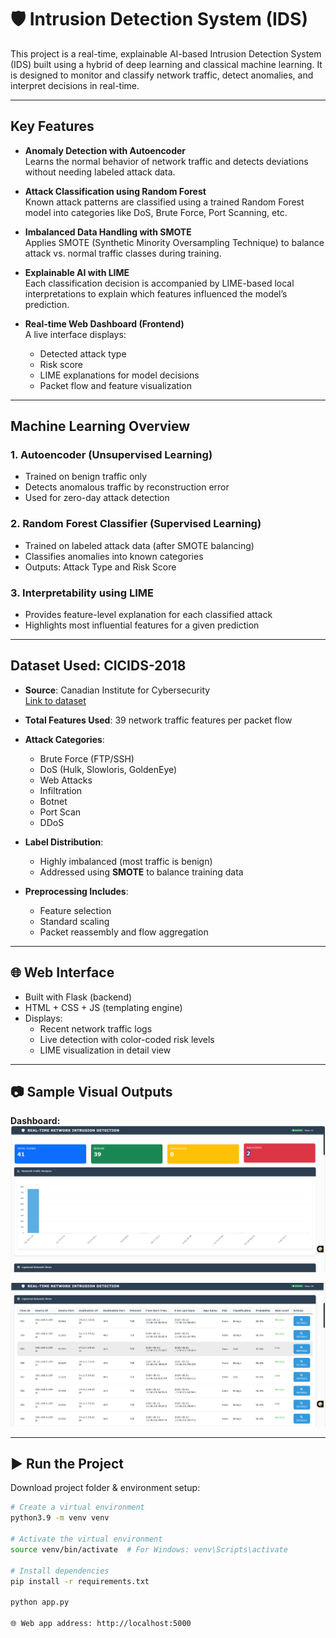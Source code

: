 # 🛡️ Intrusion Detection System (IDS)

This project is a real-time, explainable AI-based Intrusion Detection System (IDS) built using a hybrid of deep learning and classical machine learning. It is designed to monitor and classify network traffic, detect anomalies, and interpret decisions in real-time.

---

##  Key Features

- **Anomaly Detection with Autoencoder**  
  Learns the normal behavior of network traffic and detects deviations without needing labeled attack data.

- **Attack Classification using Random Forest**  
  Known attack patterns are classified using a trained Random Forest model into categories like DoS, Brute Force, Port Scanning, etc.

- **Imbalanced Data Handling with SMOTE**  
  Applies SMOTE (Synthetic Minority Oversampling Technique) to balance attack vs. normal traffic classes during training.

- **Explainable AI with LIME**  
  Each classification decision is accompanied by LIME-based local interpretations to explain which features influenced the model’s prediction.

- **Real-time Web Dashboard (Frontend)**  
  A live interface displays:
  - Detected attack type  
  - Risk score  
  - LIME explanations for model decisions  
  - Packet flow and feature visualization

---

## Machine Learning Overview

### 1. **Autoencoder (Unsupervised Learning)**
- Trained on benign traffic only
- Detects anomalous traffic by reconstruction error
- Used for zero-day attack detection

### 2. **Random Forest Classifier (Supervised Learning)**
- Trained on labeled attack data (after SMOTE balancing)
- Classifies anomalies into known categories
- Outputs: Attack Type and Risk Score

### 3. **Interpretability using LIME**
- Provides feature-level explanation for each classified attack
- Highlights most influential features for a given prediction

---

## Dataset Used: CICIDS-2018

- **Source**: Canadian Institute for Cybersecurity  
  [Link to dataset](https://www.unb.ca/cic/datasets/ids-2018.html)

- **Total Features Used**: 39 network traffic features per packet flow

- **Attack Categories**:
  - Brute Force (FTP/SSH)
  - DoS (Hulk, Slowloris, GoldenEye)
  - Web Attacks
  - Infiltration
  - Botnet
  - Port Scan
  - DDoS

- **Label Distribution**:
  - Highly imbalanced (most traffic is benign)
  - Addressed using **SMOTE** to balance training data

- **Preprocessing Includes**:
  - Feature selection
  - Standard scaling
  - Packet reassembly and flow aggregation

---

## 🌐 Web Interface

- Built with Flask (backend)
- HTML + CSS + JS (templating engine)
- Displays:
  - Recent network traffic logs
  - Live detection with color-coded risk levels
  - LIME visualization in detail view

---

## 📷 Sample Visual Outputs
**Dashboard:**  
<img src="https://github.com/karthikeya-27/Intrusion-Detection/blob/main/Images/Screenshot%202025-05-22%20150754.png?raw=true"/>
 
<img src="https://github.com/karthikeya-27/Intrusion-Detection/blob/main/Images/Screenshot%202025-05-22%20150800.png?raw=true" />


---

## ▶️ Run the Project

Download project folder & environment setup:

```bash
# Create a virtual environment
python3.9 -m venv venv

# Activate the virtual environment
source venv/bin/activate  # For Windows: venv\Scripts\activate

# Install dependencies
pip install -r requirements.txt

python app.py

🌐 Web app address: http://localhost:5000

